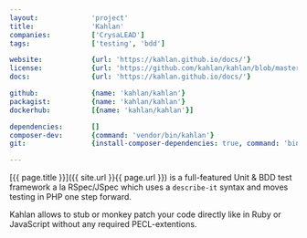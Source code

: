 ```yaml
---
layout:             'project'
title:              'Kahlan'
companies:          ['CrysaLEAD']
tags:               ['testing', 'bdd']

website:            {url: 'https://kahlan.github.io/docs/'} 
license:            {url: 'https://github.com/kahlan/kahlan/blob/master/LICENSE.txt', label: 'MIT'} 
docs:               {url: 'https://kahlan.github.io/docs/'} 

github:             {name: 'kahlan/kahlan'} 
packagist:          {name: 'kahlan/kahlan'}
dockerhub:          [{name: 'kahlan/kahlan'}]

dependencies:       []
composer-dev:       {command: 'vendor/bin/kahlan'}
git:                {install-composer-dependencies: true, command: 'bin/kahlan'}

---
```


[{{ page.title }}]({{ site.url }}{{ page.url }}) is a full-featured Unit & BDD test framework a la RSpec/JSpec 
which uses a `describe-it` syntax and moves testing in PHP one step forward.

<!--more--> 

Kahlan allows to stub or monkey patch your code directly like in Ruby or JavaScript without any required PECL-extentions.
